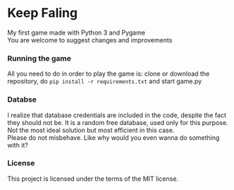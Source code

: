 # Keep Faling
My first game made with Python 3 and Pygame  
You are welcome to suggest changes and improvements

### Running the game
All you need to do in order to play the game is: clone or download the repository, do ```pip install -r requirements.txt``` and start game.py

### Databse
I realize that database credentials are included in the code, despite the fact they should not be. It is a random free database, used only for this purpose. Not the most ideal solution but most efficient in this case.  
Please do not misbehave. Like why would you even wanna do something with it?

### License
This project is licensed under the terms of the MIT license.
